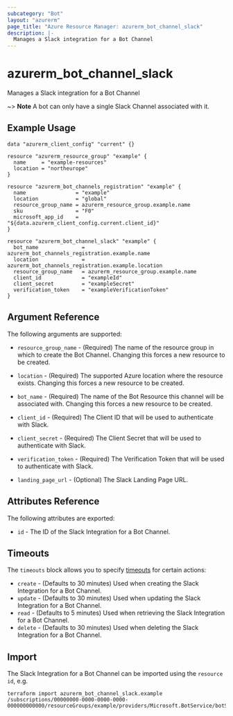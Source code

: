 ```yaml
---
subcategory: "Bot"
layout: "azurerm"
page_title: "Azure Resource Manager: azurerm_bot_channel_slack"
description: |-
  Manages a Slack integration for a Bot Channel
---
```


# azurerm_bot_channel_slack

Manages a Slack integration for a Bot Channel

~> **Note** A bot can only have a single Slack Channel associated with it.

## Example Usage

```hcl
data "azurerm_client_config" "current" {}

resource "azurerm_resource_group" "example" {
  name     = "example-resources"
  location = "northeurope"
}

resource "azurerm_bot_channels_registration" "example" {
  name                = "example"
  location            = "global"
  resource_group_name = azurerm_resource_group.example.name
  sku                 = "F0"
  microsoft_app_id    = "${data.azurerm_client_config.current.client_id}"
}

resource "azurerm_bot_channel_slack" "example" {
  bot_name              = azurerm_bot_channels_registration.example.name
  location              = azurerm_bot_channels_registration.example.location
  resource_group_name   = azurerm_resource_group.example.name
  client_id             = "exampleId"
  client_secret         = "exampleSecret"
  verification_token    = "exampleVerificationToken"
}
```

## Argument Reference

The following arguments are supported:

* `resource_group_name` - (Required) The name of the resource group in which to create the Bot Channel. Changing this forces a new resource to be created.

* `location` - (Required) The supported Azure location where the resource exists. Changing this forces a new resource to be created.

* `bot_name` - (Required) The name of the Bot Resource this channel will be associated with. Changing this forces a new resource to be created.

* `client_id` - (Required) The Client ID that will be used to authenticate with Slack.

* `client_secret` - (Required) The Client Secret that will be used to authenticate with Slack.

* `verification_token` - (Required) The Verification Token that will be used to authenticate with Slack.

* `landing_page_url` - (Optional) The Slack Landing Page URL.


## Attributes Reference

The following attributes are exported:

* `id` - The ID of the Slack Integration for a Bot Channel.

## Timeouts

The `timeouts` block allows you to specify [timeouts](https://www.terraform.io/docs/configuration/resources.html#timeouts) for certain actions:

* `create` - (Defaults to 30 minutes) Used when creating the Slack Integration for a Bot Channel.
* `update` - (Defaults to 30 minutes) Used when updating the Slack Integration for a Bot Channel.
* `read` - (Defaults to 5 minutes) Used when retrieving the Slack Integration for a Bot Channel.
* `delete` - (Defaults to 30 minutes) Used when deleting the Slack Integration for a Bot Channel.

## Import

The Slack Integration for a Bot Channel can be imported using the `resource id`, e.g.

```shell
terraform import azurerm_bot_channel_slack.example /subscriptions/00000000-0000-0000-0000-000000000000/resourceGroups/example/providers/Microsoft.BotService/botServices/example/channels/SlackChannel
```
